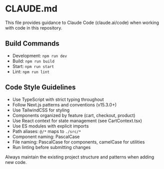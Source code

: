 # CLAUDE.md

This file provides guidance to Claude Code (claude.ai/code) when working with code in this repository.

## Build Commands
- Development: `npm run dev`
- Build: `npm run build`
- Start: `npm run start`
- Lint: `npm run lint`

## Code Style Guidelines
- Use TypeScript with strict typing throughout
- Follow Next.js patterns and conventions (v15.3.0+)
- Use TailwindCSS for styling
- Components organized by feature (cart, checkout, product)
- Use React context for state management (see CartContext.tsx)
- Use ES modules with explicit imports
- Path aliases: `@/*` maps to `./src/*`
- Component naming: PascalCase
- File naming: PascalCase for components, camelCase for utilities
- Run linting before submitting changes

Always maintain the existing project structure and patterns when adding new code.